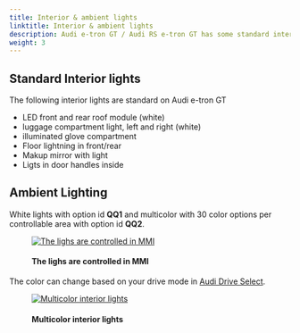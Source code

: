 ```yaml
---
title: Interior & ambient lights
linktitle: Interior & ambient lights
description: Audi e-tron GT / Audi RS e-tron GT has some standard interior lights and some additional options.
weight: 3
---
```

<!-- markdownlint-disable MD033 -->
## Standard Interior lights

The following interior lights are standard on Audi e-tron GT

- LED front and rear roof module (white)
- luggage compartment light, left and right (white)
- illuminated glove compartment
- Floor lightning in front/rear
- Makup mirror with light
- Ligts in door handles inside

## Ambient Lighting

White lights with option id **QQ1** and multicolor with 30 color options per controllable
area with option id **QQ2**.

<figure>
    <a href="https://media.electrichasgoneaudi.net/multimedia/models/e-tron-gt/interior/lights/ambientlight_control.jpg">
        <img src="https://media.electrichasgoneaudi.net/multimedia/models/e-tron-gt/interior/lights/ambientlight_controls.jpg"
        class="img-fluid" alt="The lighs are controlled in MMI" title="The lighs are controlled in MMI">
    </a>
    <figcaption><h4>The lighs are controlled in MMI</h4></figcaption>
</figure>

The color can change based on your drive mode in [Audi Drive Select](/models/e-tron-gt/technology/audidriveselect/).

<figure>
    <a href="https://media.electrichasgoneaudi.net/multimedia/models/e-tron-gt/interior/lights/ambientlight_1.jpg">
        <img src="https://media.electrichasgoneaudi.net/multimedia/models/e-tron-gt/interior/lights/ambientlight_1s.jpg"
        class="img-fluid" alt="Multicolor interior lights" title="Multicolor interior lights">
    </a>
    <figcaption><h4>Multicolor interior lights</h4></figcaption>
</figure>
